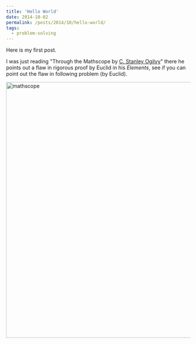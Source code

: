 ```yaml
---
title: 'Hello World'
date: 2014-10-02
permalink: /posts/2014/10/hello-world/
tags:
  - problem-solving
---
```

Here is my first post.

I was just reading "Through the Mathscope by <a href="http://en.wikipedia.org/wiki/C._Stanley_Ogilvy">C. Stanley Ogilvy</a>" there he points out a flaw in rigorous proof by Euclid in his <em>Elements</em>, see if you can point out the flaw in following problem (by Euclid).

<a href="https://gaurish4math.files.wordpress.com/2014/10/mathscope.png"><img class="aligncenter wp-image-101 size-large" src="https://gaurish4math.files.wordpress.com/2014/10/mathscope.png?w=660" alt="mathscope" width="660" height="697" /></a>
